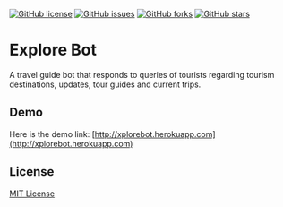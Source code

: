 
[![GitHub license](https://img.shields.io/github/license/isophel/ExploreBot)](https://github.com/isophel/ExploreBot/blob/main/LICENSE)
[![GitHub issues](https://img.shields.io/github/issues/isophel/ExploreBot)](https://github.com/isophel/ExploreBot/issues)
[![GitHub forks](https://img.shields.io/github/forks/isophel/ExploreBot)](https://github.com/isophel/ExploreBot/network/)
[![GitHub stars](https://img.shields.io/github/stars/isophel/ExploreBot)](https://github.com/isophel/ExploreBot/stargazers)


# Explore Bot
A travel guide bot that responds to queries of tourists regarding tourism destinations, updates, tour guides and current trips.

## Demo

Here is the demo link: [http://xplorebot.herokuapp.com](http://xplorebot.herokuapp.com)

## License
[MIT License](https://github.com/isophel/ExploreBot/blob/main/LICENSE)
